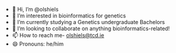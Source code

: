 - 👋 Hi, I’m @olshiels
- 👀 I’m interested in bioinformatics for genetics
- 🌱 I’m currently studying a Genetics undergraduate Bachelors
- 💞️ I’m looking to collaborate on anything bioinformatics-related!
- 📫 How to reach me- olshiels@tcd.ie
- 😄 Pronouns: he/him

<!---
olshiels/olshiels is a ✨ special ✨ repository because its `README.md` (this file) appears on your GitHub profile.
You can click the Preview link to take a look at your changes.
--->
